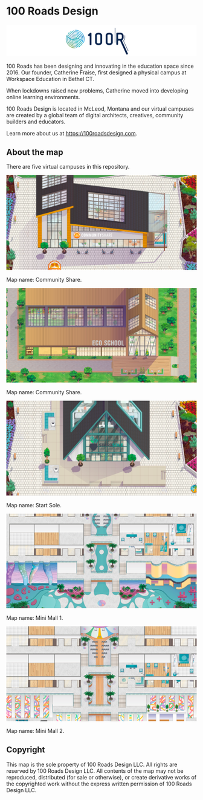 # 100 Roads Design

![100 Roads Design logo](readme-assets/100roadsdesign-logo.svg)

100 Roads has been designing and innovating in the education space since 2016. Our founder, Catherine Fraise, first designed a physical campus at Workspace Education in Bethel CT.

When lockdowns raised new problems, Catherine moved into developing online learning environments.

100 Roads Design is located in McLeod, Montana and our virtual campuses are created by a global team of digital architects, creatives, community builders and educators.

Learn more about us at https://100roadsdesign.com. 

## About the map

There are five virtual campuses in this repository.

![map](readme-assets/community-share-readme.png)

Map name: Community Share.

![map](readme-assets/eco-school-readme.png)

Map name: Community Share.

![map](readme-assets/start-sole-readme.png)

Map name: Start Sole.

![map](readme-assets/mini-mall-readme.png)

Map name: Mini Mall 1.

![map](readme-assets/mini-mall-2-readme.png)

Map name: Mini Mall 2.

## Copyright

This map is the sole property of 100 Roads Design LLC. All rights are reserved by 100 Roads Design LLC. All contents of the map may not be reproduced, distributed (for sale or otherwise), or create derivative works of the copyrighted work without the express written permission of 100 Roads Design LLC.